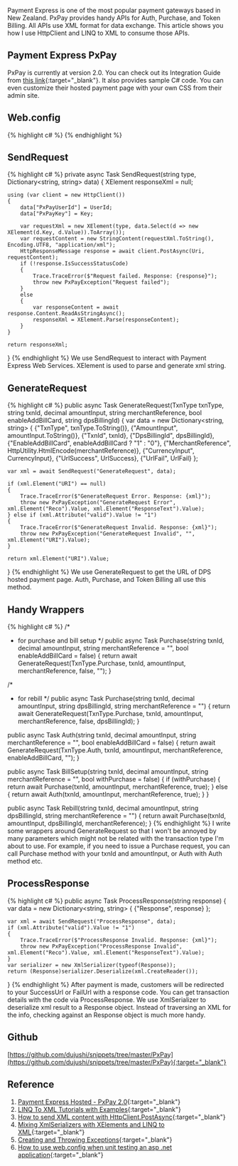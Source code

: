 Payment Express is one of the most popular payment gateways based in New Zealand. PxPay provides handy APIs for Auth, Purchase, and Token Billing. All APIs use XML format for data exchange. This article shows you how I use HttpClient and LINQ to XML to consume those APIs.

## Payment Express PxPay
PxPay is currently at version 2.0. You can check out its Integration Guide from [this link](https://www.paymentexpress.com/Technical_Resources/Ecommerce_Hosted/PxPay_2_0){:target="_blank"}. It also provides sample C# code. You can even customize their hosted payment page with your own CSS from their admin site. 

## Web.config
{% highlight c# %}
<appSettings>
    <add key="PxPayUri" value="https://sec.paymentexpress.com/pxpay/pxaccess.aspx"/>
    <add key="PxPayUserId" value="[Your User Id]"/>
    <add key="PxPayKey" value="[Your Key]"/>
    <add key="PxPayUrlSuccess" value="https://www.dpsdemo.com/SandboxSuccess.aspx"/>
    <add key="PxPayUrlFail" value="https://www.dpsdemo.com/SandboxSuccess.aspx"/>
    <add key="PxPayDefaultCurrencyInput" value="NZD"/>
</appSettings>
{% endhighlight %}
## SendRequest
{% highlight c# %}
private async Task<XElement> SendRequest(string type, Dictionary<string, string> data)
{
    XElement responseXml = null;

    using (var client = new HttpClient())
    {
        data["PxPayUserId"] = UserId;
        data["PxPayKey"] = Key;

        var requestXml = new XElement(type, data.Select(d => new XElement(d.Key, d.Value)).ToArray());
        var requestContent = new StringContent(requestXml.ToString(), Encoding.UTF8, "application/xml");
        HttpResponseMessage response = await client.PostAsync(Uri, requestContent);
        if (!response.IsSuccessStatusCode)
        {
            Trace.TraceError($"Request failed. Response: {response}");
            throw new PxPayException("Request failed");
        }
        else
        {
            var responseContent = await response.Content.ReadAsStringAsync();
            responseXml = XElement.Parse(responseContent);
        }
    }

    return responseXml;
}
{% endhighlight %}
 We use SendRequest to interact with Payment Express Web Services. XElement is used to parse and generate xml string.
## GenerateRequest
{% highlight c# %}
public async Task<string> GenerateRequest(TxnType txnType, string txnId, decimal amountInput, 
    string merchantReference, bool enableAddBillCard, string dpsBillingId)
{
    var data = new Dictionary<string, string>
    {
        {"TxnType", txnType.ToString()},
        {"AmountInput", amountInput.ToString()},
        {"TxnId", txnId},
        {"DpsBillingId", dpsBillingId},
        {"EnableAddBillCard", enableAddBillCard ? "1" : "0"},
        {"MerchantReference", HttpUtility.HtmlEncode(merchantReference)},
        {"CurrencyInput", CurrencyInput},
        {"UrlSuccess", UrlSuccess}, 
        {"UrlFail", UrlFail}
    };

    var xml = await SendRequest("GenerateRequest", data);

    if (xml.Element("URI") == null)
    {
        Trace.TraceError($"GenerateRequest Error. Response: {xml}");
        throw new PxPayException("GenerateRequest Error", xml.Element("Reco").Value, xml.Element("ResponseText").Value);
    } else if (xml.Attribute("valid").Value != "1")
    {
        Trace.TraceError($"GenerateRequest Invalid. Response: {xml}");
        throw new PxPayException("GenerateRequest Invalid", "", xml.Element("URI").Value);
    }

    return xml.Element("URI").Value;
}
{% endhighlight %}
We use GenerateRequest to get the URL of DPS hosted payment page. Auth, Purchase, and Token Billing all use this method.

## Handy Wrappers
{% highlight c# %}
/*
 * for purchase and bill setup
 */
public async Task<string> Purchase(string txnId, decimal amountInput, string merchantReference = "", 
    bool enableAddBillCard = false)
{
    return await GenerateRequest(TxnType.Purchase, txnId, amountInput, merchantReference, false, "");
}

/*
 * for rebill
*/
public async Task<string> Purchase(string txnId, decimal amountInput, string dpsBillingId, 
    string merchantReference = "")
{
    return await GenerateRequest(TxnType.Purchase, txnId, amountInput, merchantReference, false, dpsBillingId);
}

public async Task<string> Auth(string txnId, decimal amountInput, string merchantReference = "", 
    bool enableAddBillCard = false)
{
    return await GenerateRequest(TxnType.Auth, txnId, amountInput, merchantReference, enableAddBillCard, "");
}

public async Task<string> BillSetup(string txnId, decimal amountInput, string merchantReference = "", bool withPurchase = false)
{
    if (withPurchase)
    {
        return await Purchase(txnId, amountInput, merchantReference, true);
    }
    else
    {
        return await Auth(txnId, amountInput, merchantReference, true);
    }
}

public async Task<string> Rebill(string txnId, decimal amountInput, string dpsBillingId, 
    string merchantReference = "")
{
    return await Purchase(txnId, amountInput, dpsBillingId, merchantReference);
}
{% endhighlight %}
 I write some wrappers around GenerateRequest so that I won't be annoyed by many parameters which might not be related with the transaction type I'm about to use. For example, if you need to issue a Purchase request, you can call Purchase method with your txnId and amountInput, or Auth with Auth method etc.
## ProcessResponse
{% highlight c# %}
public async Task<Response> ProcessResponse(string response)
{
    var data = new Dictionary<string, string>
    {
        {"Response", response}
    };

    var xml = await SendRequest("ProcessResponse", data);
    if (xml.Attribute("valid").Value != "1")
    {
        Trace.TraceError($"ProcessResponse Invalid. Response: {xml}");
        throw new PxPayException("ProcessResponse Invalid", xml.Element("Reco").Value, xml.Element("ResponseText").Value);
    }
    var serializer = new XmlSerializer(typeof(Response));
    return (Response)serializer.Deserialize(xml.CreateReader());
}
{% endhighlight %}
 After payment is made, customers will be redirected to your SuccessUrl or FailUrl with a response code. You can get transaction details with the code via ProcessResponse. We use XmlSerializer to deserialize xml result to a Response object. Instead of traversing an XML for the info, checking against an Response object is much more handy.

## Github
[https://github.com/dujushi/snippets/tree/master/PxPay](https://github.com/dujushi/snippets/tree/master/PxPay){:target="_blank"}

## Reference
1. [Payment Express Hosted - PxPay 2.0](https://www.paymentexpress.com/Technical_Resources/Ecommerce_Hosted/PxPay_2_0){:target="_blank"}
2. [LINQ To XML Tutorials with Examples](http://www.dotnetcurry.com/linq/564/linq-to-xml-tutorials-examples){:target="_blank"}
3. [How to send XML content with HttpClient.PostAsync](http://stackoverflow.com/questions/25352462/how-to-send-xml-content-with-httpclient-postasync){:target="_blank"}
4. [Mixing XmlSerializers with XElements and LINQ to XML](http://www.hanselman.com/blog/MixingXmlSerializersWithXElementsAndLINQToXML.aspx){:target="_blank"}
5. [Creating and Throwing Exceptions](https://msdn.microsoft.com/en-us/library/ms173163.aspx){:target="_blank"}
6. [How to use web.config when unit testing an asp .net application](http://stackoverflow.com/questions/516233/how-to-use-web-config-when-unit-testing-an-asp-net-application){:target="_blank"}
